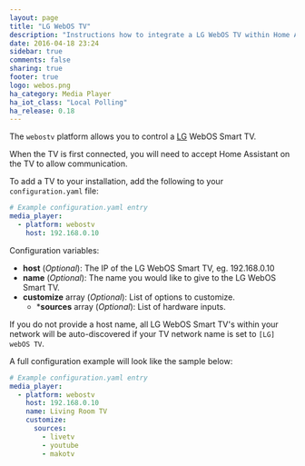 ```yaml
---
layout: page
title: "LG WebOS TV"
description: "Instructions how to integrate a LG WebOS TV within Home Assistant."
date: 2016-04-18 23:24
sidebar: true
comments: false
sharing: true
footer: true
logo: webos.png
ha_category: Media Player
ha_iot_class: "Local Polling"
ha_release: 0.18
---
```


The `webostv` platform allows you to control a [LG](http://www.lg.com) WebOS Smart TV.

When the TV is first connected, you will need to accept Home Assistant on the TV to allow communication.

To add a TV to your installation, add the following to your `configuration.yaml` file:

```yaml
# Example configuration.yaml entry
media_player:
  - platform: webostv
    host: 192.168.0.10
```

Configuration variables:

- **host** (*Optional*): The IP of the LG WebOS Smart TV, eg. 192.168.0.10
- **name** (*Optional*): The name you would like to give to the LG WebOS Smart TV.
- **customize** array (*Optional*): List of options to customize.
  - ***sources** array (*Optional*): List of hardware inputs.

If you do not provide a host name, all LG WebOS Smart TV's within your network will be auto-discovered if your TV network name is set to `[LG] webOS TV`.

A full configuration example will look like the sample below:

```yaml
# Example configuration.yaml entry
media_player:
  - platform: webostv
    host: 192.168.0.10
    name: Living Room TV
    customize:
      sources:
        - livetv
        - youtube
        - makotv
```
